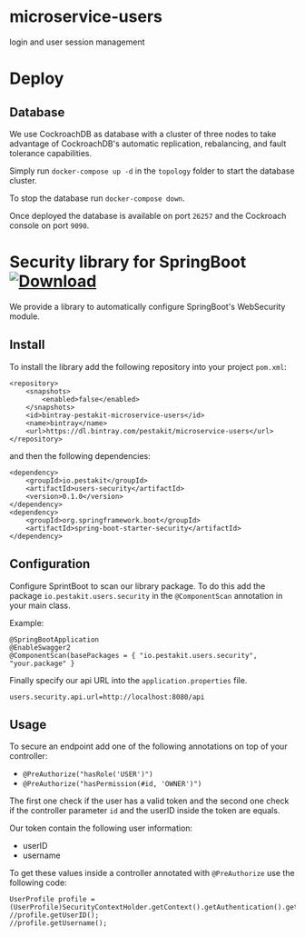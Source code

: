 # microservice-users
login and user session management

# Deploy

## Database
We use CockroachDB as database with a cluster of three nodes to take advantage of CockroachDB's automatic replication, rebalancing, and fault tolerance capabilities.

Simply run `docker-compose up -d` in the `topology` folder to start the database cluster.

To stop the database run `docker-compose down`.

Once deployed the database is available on port `26257` and the Cockroach console on port `9090`.

# Security library for SpringBoot [ ![Download](https://api.bintray.com/packages/pestakit/microservice-users/users-security/images/download.svg) ](https://bintray.com/pestakit/microservice-users/users-security/_latestVersion)

We provide a library to automatically configure SpringBoot's WebSecurity module.

## Install
To install the library add the following repository into your project `pom.xml`:
````
<repository>
    <snapshots>
        <enabled>false</enabled>
    </snapshots>
    <id>bintray-pestakit-microservice-users</id>
    <name>bintray</name>
    <url>https://dl.bintray.com/pestakit/microservice-users</url>
</repository>
````

and then the following dependencies:
```
<dependency>
    <groupId>io.pestakit</groupId>
    <artifactId>users-security</artifactId>
    <version>0.1.0</version>
</dependency>
<dependency>
    <groupId>org.springframework.boot</groupId>
    <artifactId>spring-boot-starter-security</artifactId>
</dependency>
```

## Configuration

Configure SprintBoot to scan our library package. To do this add the package `io.pestakit.users.security` in the `@ComponentScan` annotation in your main class.

Example:
```
@SpringBootApplication
@EnableSwagger2
@ComponentScan(basePackages = { "io.pestakit.users.security", "your.package" }
```

Finally specify our api URL into the `application.properties` file.
```
users.security.api.url=http://localhost:8080/api
```

## Usage

To secure an endpoint add one of the following annotations on top of your controller:

- `@PreAuthorize("hasRole('USER')")`
- `@PreAuthorize("hasPermission(#id, 'OWNER')")`

The first one check if the user has a valid token and the second one check if the controller parameter `id` and the userID inside the token are equals.

Our token contain the following user information:

- userID
- username

To get these values inside a controller annotated with `@PreAuthorize` use the following code:
```
UserProfile profile = (UserProfile)SecurityContextHolder.getContext().getAuthentication().getDetails();
//profile.getUserID();
//profile.getUsername();
```
